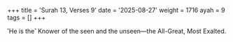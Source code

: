 +++
title = 'Surah 13, Verses 9'
date = '2025-08-27'
weight = 1716
ayah = 9
tags = []
+++

˹He is the˺ Knower of the seen and the unseen—the All-Great, Most Exalted.